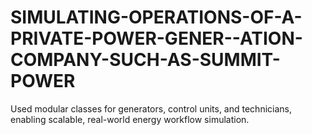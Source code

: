 # SIMULATING-OPERATIONS-OF-A-PRIVATE-POWER-GENER--ATION-COMPANY-SUCH-AS-SUMMIT-POWER
Used modular classes for generators, control units, and technicians, enabling scalable, real-world energy workflow simulation.
